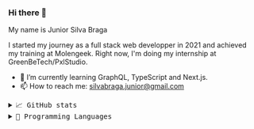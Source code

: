 ### Hi there 👋

My name is Junior Silva Braga

I started my journey as a full stack web developper in 2021 and achieved my training at Molengeek.
Right now, I'm doing my internship at GreenBeTech/PxlStudio.

- 🌱 I’m currently learning GraphQL, TypeScript and Next.js.
- 📫 How to reach me: silvabraga.junior@gmail.com

<details>
    <summary> <samp>📈 GitHub stats</samp></summary>
<br/>

![Shivam Mathur GitHub stats](https://github-readme-stats.vercel.app/api?username=silvaJ3&count_private=true&show_icons=true)

</details>

<details>
    <summary> <samp>📝 Programming Languages</samp></summary>
<br/>

![Shivam Mathur GitHub stats](https://github-readme-stats.vercel.app/api/top-langs/?username=silvaJ3&langs_count=10&layout=compact)

</details>



<!--
**SilvaJ3/SilvaJ3** is a ✨ _special_ ✨ repository because its `README.md` (this file) appears on your GitHub profile.

Here are some ideas to get you started:

- 🔭 I’m currently working on ...
- 🌱 I’m currently learning ...
- 👯 I’m looking to collaborate on ...
- 🤔 I’m looking for help with ...
- 💬 Ask me about ...
- 📫 How to reach me: ...
- 😄 Pronouns: ...
- ⚡ Fun fact: ...
-->
